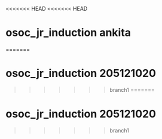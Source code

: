 <<<<<<< HEAD
<<<<<<< HEAD
# osoc_jr_induction ankita
=======
# osoc_jr_induction 205121020
>>>>>>> branch1
=======
# osoc_jr_induction 205121020
>>>>>>> branch1

